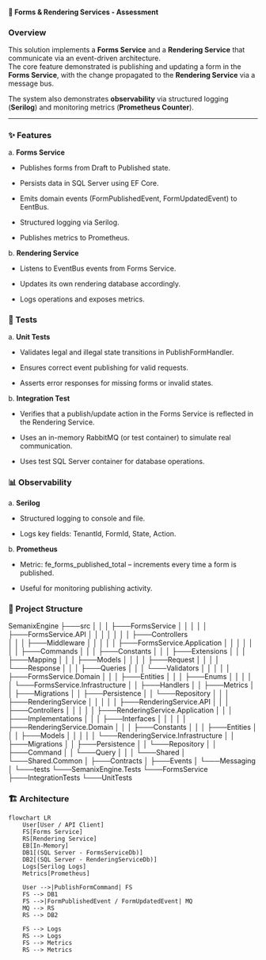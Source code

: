 #### 📄 Forms & Rendering Services - Assessment

### Overview
This solution implements a **Forms Service** and a **Rendering Service** that communicate via an event-driven architecture.  
The core feature demonstrated is publishing and updating a form in the **Forms Service**, with the change propagated to the **Rendering Service** via a message bus.

The system also demonstrates **observability** via structured logging (**Serilog**) and monitoring metrics (**Prometheus Counter**).

---

### ✨ Features

a. **Forms Service**

* Publishes forms from Draft to Published state.

* Persists data in SQL Server using EF Core.

* Emits domain events (FormPublishedEvent, FormUpdatedEvent) to EentBus.

* Structured logging via Serilog.

* Publishes metrics to Prometheus.


b. **Rendering Service**

* Listens to EventBus events from Forms Service.

* Updates its own rendering database accordingly.

* Logs operations and exposes metrics.


### 🧪 Tests

a. **Unit Tests**

* Validates legal and illegal state transitions in PublishFormHandler.

* Ensures correct event publishing for valid requests.

* Asserts error responses for missing forms or invalid states.

b. **Integration Test**

* Verifies that a publish/update action in the Forms Service is reflected in the Rendering Service.

* Uses an in-memory RabbitMQ (or test container) to simulate real communication.

* Uses test SQL Server container for database operations.


### 📊 Observability

a. **Serilog**

* Structured logging to console and file.

* Logs key fields: TenantId, FormId, State, Action.

b. **Prometheus**

* Metric: fe_forms_published_total – increments every time a form is published.

* Useful for monitoring publishing activity.


### 📂 Project Structure

SemanixEngine
├───src
│   │
│   ├───FormsService
│   │   │
│   │   ├───FormsService.API
│   │   │   │
│   │   │   ├───Controllers  
│   │   │   ├───Middleware
│   │   │
│   │   ├───FormsService.Application
│   │   │   │
│   │   │   ├───Commands
│   │   │   ├───Constants 
│   │   │   ├───Extensions
│   │   │   ├───Mapping
│   │   │   ├───Models
│   │   │   │   ├───Request
│   │   │   │   └───Response
│   │   │   ├───Queries
│   │   │   └───Validators
│   │   │
│   │   ├───FormsService.Domain
│   │   │   ├───Entities
│   │   │   ├───Enums
│   │   │
│   │   └───FormsService.Infrastructure
│   │       ├───Handlers
│   │       ├───Metrics
│   │       ├───Migrations
│   │       ├───Persistence
│   │       └───Repository
│   │
│   ├───RenderingService
│   │   │
│   │   ├───RenderingService.API
│   │   │   ├───Controllers
│   │   │
│   │   ├───RenderingService.Application
│   │   │   ├───Implementations
│   │   │   ├───Interfaces
│   │   │
│   │   ├───RenderingService.Domain
│   │   │   ├───Constants
│   │   │   ├───Entities
│   │   │   ├───Models
│   │   │
│   │   └───RenderingService.Infrastructure
│   │       ├───Migrations
│   │       ├───Persistence
│   │       └───Repository
│   │           ├───Command
│   │           └───Query
│   │
│   └───Shared
│       └───Shared.Common
│           ├───Contracts
│           ├───Events
│           └───Messaging
│
└───tests
    └───SemanixEngine.Tests
        └───FormsService
            ├───IntegrationTests
            └───UnitTests



### 🏗 Architecture

```mermaid
flowchart LR
    User[User / API Client]
    FS[Forms Service]
    RS[Rendering Service]
    EB[In-Memory]
    DB1[(SQL Server - FormsServiceDb)]
    DB2[(SQL Server - RenderingServiceDb)]
    Logs[Serilog Logs]
    Metrics[Prometheus]

    User -->|PublishFormCommand| FS
    FS --> DB1
    FS -->|FormPublishedEvent / FormUpdatedEvent| MQ
    MQ --> RS
    RS --> DB2

    FS --> Logs
    RS --> Logs
    FS --> Metrics
    RS --> Metrics
```